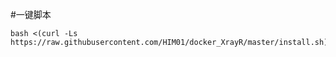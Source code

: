 #一键脚本
````shell
bash <(curl -Ls https://raw.githubusercontent.com/HIM01/docker_XrayR/master/install.sh)
````
